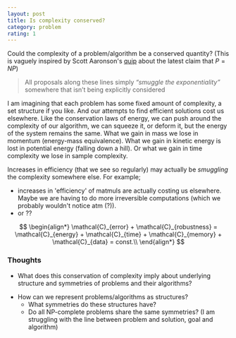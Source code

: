 ```yaml
---
layout: post
title: Is complexity conserved?
category: problem
rating: 1
---
```


Could the complexity of a problem/algorithm be a conserved quantity? (This is vaguely inspired by Scott Aaronson's [quip](http://www.scottaaronson.com/blog/?p=2212) about the latest claim that $P=NP$)

> All proposals along these lines simply _“smuggle the exponentiality”_ somewhere that isn’t being explicitly considered

I am imagining that each problem has some fixed amount of complexity, a set structure if you like. And our attempts to find efficient solutions cost us elsewhere. Like the conservation laws of energy, we can push around the complexity of our algorithm, we can squeeze it, or deform it, but the energy of the system remains the same. What we gain in mass we lose in momentum (energy-mass equivalence). What we gain in kinetic energy is lost in potential energy (falling down a hill). Or what we gain in time complexity we lose in sample complexity.

Increases in efficiency (that we see so regularly) may actually be _smuggling_ the complexity somewhere else. For example;

* increases in 'efficiency' of matmuls are actually costing us elsewhere. Maybe we are having to do more irreversible computations (which we probably wouldn't notice atm (?)).
* or ??

$$
\begin{align*}
\mathcal{C}_{error} + \mathcal{C}_{robustness} = \mathcal{C}_{energy} + \mathcal{C}_{time} + \mathcal{C}_{memory} + \mathcal{C}_{data} = const.\\
\end{align*}
$$

### Thoughts

* What does this conservation of complexity imply about underlying structure and symmetries of problems and their algorithms?
<!-- * What about the domain that an algorithm works over. What sort of complexity measure do we have there? Should there be one?-->
<!--* How sure are we that each of these measures of complexity is the right metric?-->
* How can we represent problems/algorithms as structures?
    * What symmetries do these structures have? 
    * Do all NP-complete problems share the same symmetries?
(I am struggling with the line between problem and solution, goal and algorithm)